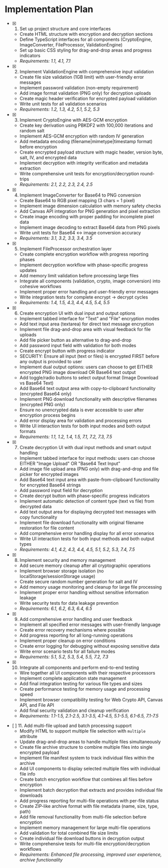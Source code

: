 # Implementation Plan

- [x] 1. Set up project structure and core interfaces





  - Create HTML structure with encryption and decryption sections
  - Define TypeScript interfaces for all components (CryptoEngine, ImageConverter, FileProcessor, ValidationEngine)
  - Set up basic CSS styling for drag-and-drop areas and progress indicators
  - _Requirements: 1.1, 4.1, 7.1_

- [x] 2. Implement ValidationEngine with comprehensive input validation





  - Create file size validation (1GB limit) with user-friendly error messages
  - Implement password validation (non-empty requirement)
  - Add image format validation (PNG only) for decryption uploads
  - Create magic header verification for encrypted payload validation
  - Write unit tests for all validation scenarios
  - _Requirements: 1.2, 1.3, 4.2, 5.1, 5.2, 5.3_

- [x] 3. Implement CryptoEngine with AES-GCM encryption





  - Create key derivation using PBKDF2 with 100,000 iterations and random salt
  - Implement AES-GCM encryption with random IV generation
  - Add metadata encoding (filename|mimetype|timestamp format) before encryption
  - Create encrypted payload structure with magic header, version byte, salt, IV, and encrypted data
  - Implement decryption with integrity verification and metadata extraction
  - Write comprehensive unit tests for encryption/decryption round-trips
  - _Requirements: 2.1, 2.2, 2.3, 2.4, 2.5_

- [x] 4. Implement ImageConverter for Base64 to PNG conversion





  - Create Base64 to RGB pixel mapping (3 chars = 1 pixel)
  - Implement image dimension calculation with memory safety checks
  - Add Canvas API integration for PNG generation and pixel extraction
  - Create image encoding with proper padding for incomplete pixel data
  - Implement image decoding to extract Base64 data from PNG pixels
  - Write unit tests for Base64 ↔ image conversion accuracy
  - _Requirements: 3.1, 3.2, 3.3, 3.4, 3.5_

- [x] 5. Implement FileProcessor orchestration layer










  - Create complete encryption workflow with progress reporting phases
  - Implement decryption workflow with phase-specific progress updates
  - Add memory limit validation before processing large files
  - Integrate all components (validation, crypto, image conversion) into cohesive workflows
  - Implement proper error handling and user-friendly error messages
  - Write integration tests for complete encrypt → decrypt cycles
  - _Requirements: 1.4, 1.5, 4.3, 4.4, 4.5, 5.4, 5.5_

- [x] 6. Create encryption UI with dual input and output options





  - Implement tabbed interface for "Text" and "File" encryption modes
  - Add text input area (textarea) for direct text message encryption
  - Implement file drag-and-drop area with visual feedback for file uploads
  - Add file picker button as alternative to drag-and-drop
  - Add password input field with validation for both modes
  - Create encrypt button with progress indicator
  - SECURITY: Ensure all input (text or files) is encrypted FIRST before any output is provided to user
  - Implement dual output options: users can choose to get EITHER encrypted PNG image download OR Base64 text output
  - Add toggle/radio buttons to select output format (Image Download vs Base64 Text)
  - Add Base64 text output area with copy-to-clipboard functionality (encrypted Base64 only)
  - Implement PNG download functionality with descriptive filenames (encrypted PNG only)
  - Ensure no unencrypted data is ever accessible to user after encryption process begins
  - Add error display area for validation and processing errors
  - Write UI interaction tests for both input modes and both output formats
  - _Requirements: 1.1, 1.2, 1.4, 1.5, 7.1, 7.2, 7.3, 7.5_

- [x] 7. Create decryption UI with dual input methods and smart output handling





  - Implement tabbed interface for input methods: users can choose EITHER "Image Upload" OR "Base64 Text Input"
  - Add image file upload area (PNG only) with drag-and-drop and file picker for encrypted images
  - Add Base64 text input area with paste-from-clipboard functionality for encrypted Base64 strings
  - Add password input field for decryption
  - Create decrypt button with phase-specific progress indicators
  - Implement automatic detection of content type (text vs file) from decrypted data
  - Add text output area for displaying decrypted text messages with copy functionality
  - Implement file download functionality with original filename restoration for file content
  - Add comprehensive error handling display for all error scenarios
  - Write UI interaction tests for both input methods and both output types
  - _Requirements: 4.1, 4.2, 4.3, 4.4, 4.5, 5.1, 5.2, 5.3, 7.4, 7.5_

- [x] 8. Implement security and memory management





  - Add secure memory cleanup after all cryptographic operations
  - Implement browser storage isolation (no localStorage/sessionStorage usage)
  - Create secure random number generation for salt and IV
  - Add memory usage monitoring and cleanup for large file processing
  - Implement proper error handling without sensitive information leakage
  - Write security tests for data leakage prevention
  - _Requirements: 6.1, 6.2, 6.3, 6.4, 6.5_

- [x] 9. Add comprehensive error handling and user feedback





  - Implement all specified error messages with user-friendly language
  - Create error recovery mechanisms where possible
  - Add progress reporting for all long-running operations
  - Implement proper cleanup on error conditions
  - Create error logging for debugging without exposing sensitive data
  - Write error scenario tests for all failure modes
  - _Requirements: 5.1, 5.2, 5.3, 5.4, 5.5, 7.2, 7.3_

- [x] 10. Integrate all components and perform end-to-end testing





  - Wire together all UI components with their respective processors
  - Implement complete application state management
  - Add final integration testing for various file types and sizes
  - Create performance testing for memory usage and processing speed
  - Implement browser compatibility testing for Web Crypto API, Canvas API, and File API
  - Add final security validation and cleanup verification
  - _Requirements: 1.1-1.5, 2.1-2.5, 3.1-3.5, 4.1-4.5, 5.1-5.5, 6.1-6.5, 7.1-7.5_
- [
 ] 11. Add multi-file upload and batch processing support
  - Modify HTML to support multiple file selection with `multiple` attribute
  - Update drag-and-drop areas to handle multiple files simultaneously
  - Create file archive structure to combine multiple files into single encrypted payload
  - Implement file manifest system to track individual files within the archive
  - Add UI components to display selected multiple files with individual file info
  - Create batch encryption workflow that combines all files before encryption
  - Implement batch decryption that extracts and provides individual file downloads
  - Add progress reporting for multi-file operations with per-file status
  - Create ZIP-like archive format with file metadata (name, size, type, path)
  - Add file removal functionality from multi-file selection before encryption
  - Implement memory management for large multi-file operations
  - Add validation for total combined file size limits
  - Create individual file download buttons in decryption output
  - Write comprehensive tests for multi-file encryption/decryption workflows
  - _Requirements: Enhanced file processing, improved user experience, archive functionality_